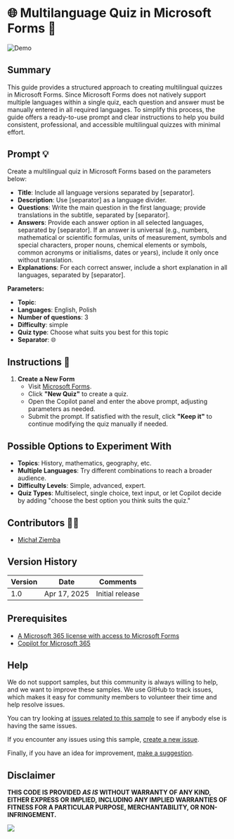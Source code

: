 # 🌐 Multilanguage Quiz in Microsoft Forms 📝

![Demo](./assets/Demo_Copilot_Forms_Quiz_Multilingual.gif)

## Summary

This guide provides a structured approach to creating multilingual quizzes in Microsoft Forms. Since Microsoft Forms does not natively support multiple languages within a single quiz, each question and answer must be manually entered in all required languages. To simplify this process, the guide offers a ready-to-use prompt and clear instructions to help you build consistent, professional, and accessible multilingual quizzes with minimal effort.

## Prompt 💡

Create a multilingual quiz in Microsoft Forms based on the parameters below:

- **Title**: Include all language versions separated by [separator].  
- **Description**: Use [separator] as a language divider.  
- **Questions**: Write the main question in the first language; provide translations in the subtitle, separated by [separator].  
- **Answers**: Provide each answer option in all selected languages, separated by [separator]. If an answer is universal (e.g., numbers, mathematical or scientific formulas, units of measurement, symbols and special characters, proper nouns, chemical elements or symbols, common acronyms or initialisms, dates or years), include it only once without translation.  
- **Explanations**: For each correct answer, include a short explanation in all languages, separated by [separator].

**Parameters:**

- **Topic**:  
- **Languages**: English, Polish  
- **Number of questions**: 3  
- **Difficulty**: simple  
- **Quiz type**: Choose what suits you best for this topic  
- **Separator**: 🌐  

## Instructions 📝

1. **Create a New Form**  
   - Visit [Microsoft Forms](https://forms.office.com/).  
   - Click **"New Quiz"** to create a quiz.  
   - Open the Copilot panel and enter the above prompt, adjusting parameters as needed.  
   - Submit the prompt. If satisfied with the result, click **"Keep it"** to continue modifying the quiz manually if needed.

## Possible Options to Experiment With

- **Topics**: History, mathematics, geography, etc.  
- **Multiple Languages**: Try different combinations to reach a broader audience.  
- **Difficulty Levels**: Simple, advanced, expert.  
- **Quiz Types**: Multiselect, single choice, text input, or let Copilot decide by adding "choose the best option you think suits the quiz."

## Contributors 👨‍💻

- [Michał Ziemba](https://github.com/Michal-Ziemba)

## Version History

| Version | Date        | Comments       |
|---------|-------------|----------------|
| 1.0     | Apr 17, 2025 | Initial release |

## Prerequisites

- [A Microsoft 365 license with access to Microsoft Forms](https://learn.microsoft.com/en-us/office365/servicedescriptions/microsoft-forms-service-description)  
- [Copilot for Microsoft 365](https://learn.microsoft.com/en-us/copilot/microsoft-365/microsoft-365-copilot-licensing)

## Help

We do not support samples, but this community is always willing to help, and we want to improve these samples. We use GitHub to track issues, which makes it easy for  community members to volunteer their time and help resolve issues.

You can try looking at [issues related to this sample](https://github.com/pnp/copilot-prompts/issues?q=label%3A%22sample%3A%20YOUR-SAMPLE-NAME%22) to see if anybody else is having the same issues.

If you encounter any issues using this sample, [create a new issue](https://github.com/pnp/copilot-prompts/issues/new).

Finally, if you have an idea for improvement, [make a suggestion](https://github.com/pnp/copilot-prompts/issues/new).

## Disclaimer

**THIS CODE IS PROVIDED *AS IS* WITHOUT WARRANTY OF ANY KIND, EITHER EXPRESS OR IMPLIED, INCLUDING ANY IMPLIED WARRANTIES OF FITNESS FOR A PARTICULAR PURPOSE, MERCHANTABILITY, OR NON-INFRINGEMENT.**

![](https://m365-visitor-stats.azurewebsites.net/SamplesGallery/copilotprompts-m365-mail-overview-vacation)
